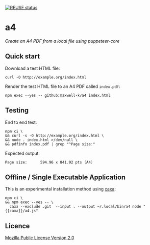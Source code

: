 [![REUSE status](https://api.reuse.software/badge/github.com/maxwell-k/a4)](https://api.reuse.software/info/github.com/maxwell-k/a4)

# a4

_Create an A4 PDF from a local file using puppeteer-core_

## Quick start

Download a test HTML file:

    curl -O http://example.org/index.html

Render the test HTML file to an A4 PDF called `index.pdf`:

    npm exec --yes -- github:maxwell-k/a4 index.html

## Testing

End to end test:

    npm ci \
    && curl -s -O http://example.org/index.html \
    && node . index.html >/dev/null \
    && pdfinfo index.pdf | grep "^Page size:"

Expected output:

    Page size:      594.96 x 841.92 pts (A4)

## Offline / Single Executable Application

This is an experimental installation method using [caxa]:

    npm ci \
    && npm exec --yes -- \
      caxa --exclude .git  --input . --output ~/.local/bin/a4 node "{{caxa}}/a4.js"

## Licence

[Mozilla Public License Version 2.0](https://mozilla.org/MPL/2.0/)

[caxa]: https://github.com/leafac/caxa
